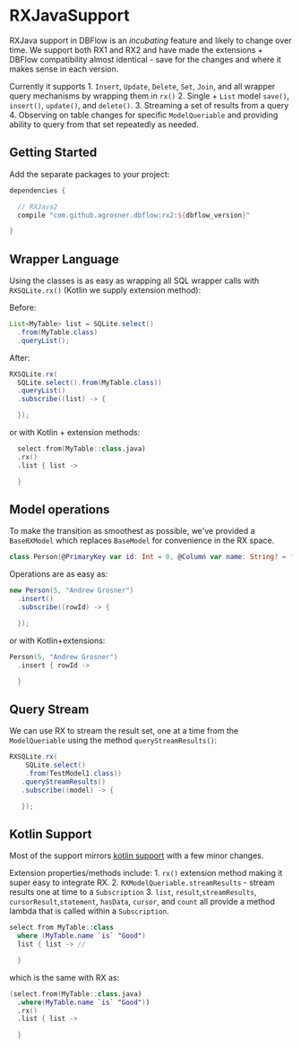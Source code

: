 # RXJavaSupport

RXJava support in DBFlow is an _incubating_ feature and likely to change over time. We support both RX1 and RX2 and have made the extensions + DBFlow compatibility almost identical - save for the changes and where it makes sense in each version.

Currently it supports 
    1. `Insert`, `Update`, `Delete`, `Set`, `Join`, and all wrapper query mechanisms by wrapping them in `rx()` 
    2. Single + `List` model `save()`, `insert()`, `update()`, and `delete()`. 
    3. Streaming a set of results from a query 
    4. Observing on table changes for specific `ModelQueriable` and providing ability to query from that set repeatedly as needed. 

## Getting Started

Add the separate packages to your project:

```groovy
dependencies {

  // RXJava2
  compile "com.github.agrosner.dbflow:rx2:${dbflow_version}"

}
```

## Wrapper Language

Using the classes is as easy as wrapping all SQL wrapper calls with `RXSQLite.rx()` \(Kotlin we supply extension method\):

Before:

```java
List<MyTable> list = SQLite.select()
  .from(MyTable.class)
  .queryList();
```

After:

```java
RXSQLite.rx(
  SQLite.select().from(MyTable.class))
  .queryList()
  .subscribe((list) -> {

  });
```

or with Kotlin + extension methods:

```kotlin
  select.from(MyTable::class.java)
  .rx()
  .list { list ->

  }
```

## Model operations

To make the transition as smoothest as possible, we've provided a `BaseRXModel` which replaces `BaseModel` for convenience in the RX space.

```kotlin
class Person(@PrimaryKey var id: Int = 0, @Column var name: String? = "") : BaseRXModel
```

Operations are as easy as:

```java
new Person(5, "Andrew Grosner")
  .insert()
  .subscribe((rowId) -> {

  });
```

or with Kotlin+extensions:

```kotlin
Person(5, "Andrew Grosner")
  .insert { rowId ->

  }
```

## Query Stream

We can use RX to stream the result set, one at a time from the `ModelQueriable` using the method `queryStreamResults()`:

```java
RXSQLite.rx(
    SQLite.select()
    .from(TestModel1.class))
   .queryStreamResults()
   .subscribe((model) -> {

   });
```

## Kotlin Support

Most of the support mirrors [kotlin support]() with a few minor changes.

Extension properties/methods include: 1. `rx()` extension method making it super easy to integrate RX. 2. `RXModelQueriable.streamResults` - stream results one at time to a `Subscription` 3. `list`, `result`,`streamResults`, `cursorResult`,`statement`, `hasData`, `cursor`, and `count` all provide a method lambda that is called within a `Subscription`.

```kotlin
select from MyTable::class
  where (MyTable.name `is` "Good")
  list { list -> //

  }
```

which is the same with RX as:

```kotlin
(select.from(MyTable::class.java)
  .where(MyTable.name `is` "Good"))
  .rx()
  .list { list ->

  }

```

